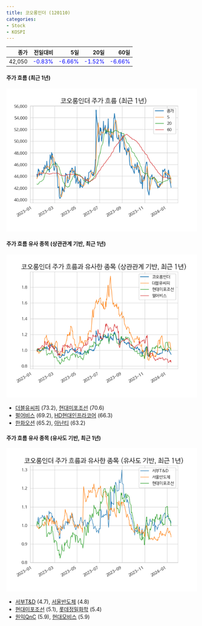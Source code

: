 ```yaml
---
title: 코오롱인더 (120110)
categories:
- Stock
- KOSPI
---
```


|종가|전일대비|5일|20일|60일|
|---:|-------:|--:|---:|---:|
|42,050|<span style="color: blue">-0.83%</span>|<span style="color: blue">-6.66%</span>|<span style="color: blue">-1.52%</span>|<span style="color: blue">-6.66%</span>|

<!-- more -->

#### 주가 흐름 (최근 1년)
![120110](/assets/images/stock/120110.png)


#### 주가 흐름 유사 종목 (상관관계 기반, 최근 1년)
![120110](/assets/images/stock/120110_corr.png)
- [더블유씨피](/393890/) (73.2), [현대미포조선](/010620/) (70.6)
- [펄어비스](/263750/) (69.2), [HD현대인프라코어](/042670/) (66.3)
- [한화오션](/042660/) (65.2), [아난티](/025980/) (63.2)


#### 주가 흐름 유사 종목 (유사도 기반, 최근 1년)
![120110](/assets/images/stock/120110_sim.png)
- [서부T&D](/006730/) (4.7), [서울반도체](/046890/) (4.8)
- [현대미포조선](/010620/) (5.1), [롯데정밀화학](/004000/) (5.4)
- [원익QnC](/074600/) (5.9), [현대모비스](/012330/) (5.9)